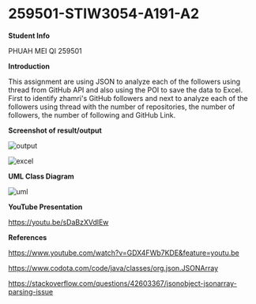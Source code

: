 # 259501-STIW3054-A191-A2

**Student Info**

PHUAH MEI QI 259501

**Introduction**

This assignment are using JSON to analyze each of the followers using thread from GitHub API and also using the POI to save the data to Excel. First to identify zhamri's GitHub followers and next to analyze each of the followers using thread with the number of repositories, the number of followers, the number of following and GitHub Link.

**Screenshot of result/output**

![output](https://user-images.githubusercontent.com/55037983/68392407-b455af00-01a4-11ea-99d2-167b63e2985d.PNG)


![excel](https://user-images.githubusercontent.com/55037983/68392464-d0f1e700-01a4-11ea-9b1a-808def70d020.PNG)


**UML Class Diagram**

![uml](https://user-images.githubusercontent.com/55037983/68392544-f1ba3c80-01a4-11ea-8443-2b4ac6d549b1.PNG)


**YouTube Presentation**

https://youtu.be/sDaBzXVdlEw

**References**

https://www.youtube.com/watch?v=GDX4FWb7KDE&feature=youtu.be

https://www.codota.com/code/java/classes/org.json.JSONArray

https://stackoverflow.com/questions/42603367/jsonobject-jsonarray-parsing-issue
